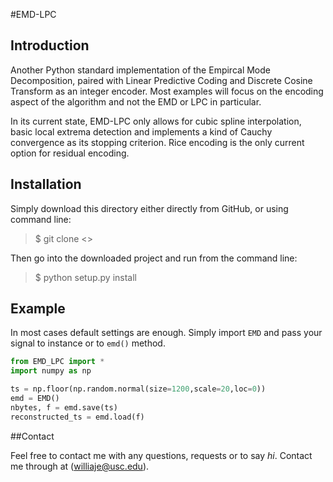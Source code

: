 #EMD-LPC

## Introduction

Another Python standard implementation of the Empircal Mode Decomposition,
paired with Linear Predictive Coding and Discrete Cosine Transform
as an integer encoder. Most examples will focus on the encoding aspect of the 
algorithm and not the EMD or LPC in particular.

In its current state, EMD-LPC only allows for cubic spline interpolation, basic
local extrema detection and implements a kind of Cauchy convergence as its 
stopping criterion. Rice encoding is the only current option for residual encoding.

## Installation

Simply download this directory either directly from GitHub, or using command line:

> \$ git clone <>

Then go into the downloaded project and run from the command line:

> \$ python setup.py install

## Example

In most cases default settings are enough. Simply import `EMD` and pass your signal to 
instance or to `emd()` method.

```python
from EMD_LPC import *
import numpy as np

ts = np.floor(np.random.normal(size=1200,scale=20,loc=0))
emd = EMD()
nbytes, f = emd.save(ts)
reconstructed_ts = emd.load(f)
```

##Contact

Feel free to contact me with any questions, requests or to say *hi*.
Contact me through at (williaje@usc.edu).
